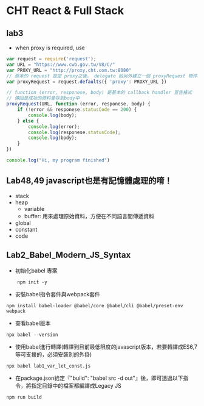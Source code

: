 # CHT React & Full Stack

## lab3
* when proxy is required, use
```javascript
var request = require('request');
var URL = "https://www.cwb.gov.tw/V8/C/"
var PROXY_URL = "http://proxy.cht.com.tw:8080"
// 原本的 request 設定 proxy之後， delegate 給另外建立一個 proxyRequest 物件來做事情
var proxyRequest = request.defaults({ 'proxy': PROXY_URL })

// function (error, responese, body) 是基本的 callback handler 宣告格式
// 傳回是成功的資料會存到body中
proxyRequest(URL, function (error, responese, body) {
    if (!error && responese.statusCode == 200) {
        console.log(body);
    } else {
        console.log(error);
        console.log(responese.statusCode);
        console.log(body);
    }
})

console.log("Hi, my program finished")

```

## Lab48,49 javascript也是有記憶體處理的唷！
* stack
* heap
   * variable
   * buffer: 用來處理原始資料，方便在不同語言間傳遞資料
* global
* constant
* code

## Lab2_Babel_Modern_JS_Syntax
* 初始化babel 專案
```
    npm init -y
```
* 安裝babel指令套件與webpack套件
```
npm install babel-loader @babel/core @babel/cli @babel/preset-env webpack
```
* 查看babel版本
```
npx babel --version
```
* 使用babel進行轉譯(轉譯到目前最低限度的javascript版本，若要轉譯成ES6,7等可支援的，必須安裝別的外掛)
```
npx babel lab1_var_let_const.js
```
* 在package.json給定『"build": "babel src -d out"』後，即可透過以下指令，將指定目錄中的檔案都編譯成Legacy JS
```
npm run build
```